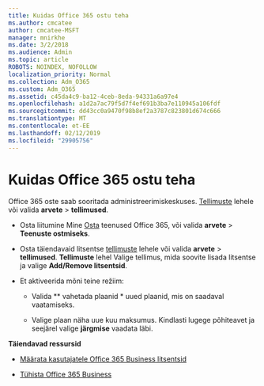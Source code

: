 ```yaml
---
title: Kuidas Office 365 ostu teha
ms.author: cmcatee
author: cmcatee-MSFT
manager: mnirkhe
ms.date: 3/2/2018
ms.audience: Admin
ms.topic: article
ROBOTS: NOINDEX, NOFOLLOW
localization_priority: Normal
ms.collection: Adm_O365
ms.custom: Adm_O365
ms.assetid: c45da4c9-ba12-4ceb-8eda-94331a6a97e4
ms.openlocfilehash: a1d2a7ac79f5d7f4ef691b3ba7e110945a106fdf
ms.sourcegitcommit: dd43cc0a9470f98b8ef2a3787c823801d674c666
ms.translationtype: MT
ms.contentlocale: et-EE
ms.lasthandoff: 02/12/2019
ms.locfileid: "29905756"
---
```

# <a name="how-to-make-an-office-365-purchase"></a>Kuidas Office 365 ostu teha

Office 365 oste saab sooritada administreerimiskeskuses. [Tellimuste](https://go.microsoft.com/fwlink/p/?linkid=842054) lehele või valida **arvete** \> **tellimused**.
  
- Osta liitumine Mine [Osta](https://go.microsoft.com/fwlink/p/?linkid=868433) teenused Office 365, või valida **arvete** \> **Teenuste ostmiseks**.
    
- Osta täiendavaid litsentse [tellimuste](https://go.microsoft.com/fwlink/p/?linkid=842054) lehele või valida **arvete** \> **tellimused**. **Tellimuste** lehel Valige tellimus, mida soovite lisada litsentse ja valige **Add/Remove litsentsid**.
    
- Et aktiveerida mõni teine režiim:
    
  - Valida ** vahetada plaanid * uued plaanid, mis on saadaval vaatamiseks. 
    
  - Valige plaan näha uue kuu maksumus. Kindlasti lugege põhiteavet ja seejärel valige **järgmise** vaadata läbi. 
    
 **Täiendavad ressursid**
  
- [Määrata kasutajatele Office 365 Business litsentsid](https://support.office.com/article/997596b5-4173-4627-b915-36abac6786dc)
    
- [Tühista Office 365 Business](https://support.office.com/article/b1bc0bef-4608-4601-813a-cdd9f746709a)
    

